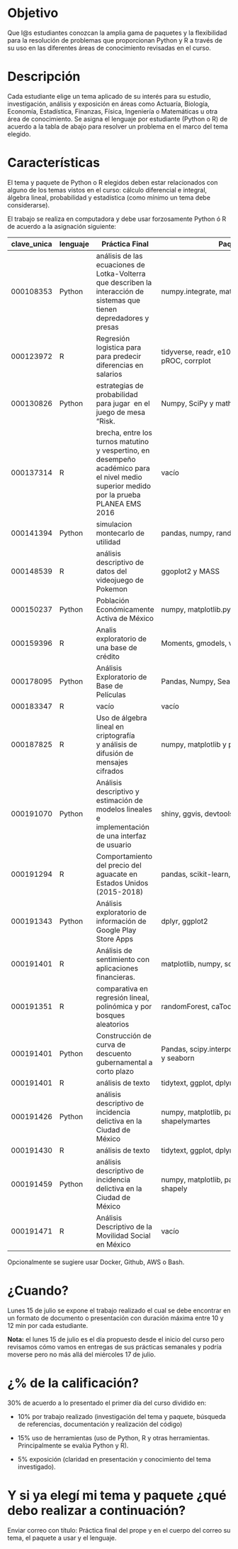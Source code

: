 # Objetivo

Que l@s estudiantes conozcan la amplia gama de paquetes y la flexibilidad para la resolución de problemas que proporcionan Python y R a través de su uso en las diferentes áreas de conocimiento revisadas en el curso.

# Descripción

Cada estudiante elige un tema aplicado de su interés para su estudio, investigación, análisis y exposición en áreas como Actuaría, Biología, Economía, Estadística, Finanzas, Física, Ingeniería o Matemáticas u otra área de conocimiento. Se asigna el lenguaje por estudiante (Python o R) de acuerdo a la tabla de abajo para resolver un problema en el marco del tema elegido.

# Características

El tema y paquete de Python o R elegidos deben estar relacionados con alguno de los temas vistos en el curso: cálculo diferencial e integral, álgebra lineal, probabilidad y estadística (como mínimo un tema debe considerarse).

El trabajo se realiza en computadora y debe usar forzosamente Python ó R de acuerdo a la asignación siguiente:

|clave_unica|lenguaje| Práctica Final|Paquetes|Día|
|-----------|--------|---------------|--------|----|
|000108353|Python|análisis de las ecuaciones de Lotka-Volterra que describen la interacción de sistemas que tienen depredadores y presas|numpy.integrate, matplotlib, sympy|lunes|
|000123972|R|Regresión logistica para para predecir diferencias en salarios|tidyverse, readr, e1071, kernlab, ROCR, pROC, corrplot|martes|
|000130826|Python|estrategias de probabilidad para jugar  en el juego de mesa “Risk.| Numpy, SciPy y math|lunes|
|000137314|R| brecha, entre los turnos matutino y vespertino, en desempeño académico para el nivel medio superior medido por la prueba PLANEA EMS 2016|vacío|martes|
|000141394|Python|simulacion montecarlo de utilidad|pandas, numpy, random|martes|
|000148539|R|análisis descriptivo de datos del videojuego de Pokemon|ggoplot2 y MASS|lunes|
|000150237|Python|Población Económicamente Activa de México|numpy, matplotlib.pyplot , scipy.interpolate|martes|
|000159396|R|Analis exploratorio de una base de crédito|Moments, gmodels, vcd y mixtools|martes|
|000178095|Python|Análisis Exploratorio de Base de Películas|Pandas, Numpy, Seaborn, Matplotlib|lunes
000183347|R|vacío|vacío|martes|
|000187825|R|Uso de álgebra lineal en criptografía y análisis de difusión de mensajes cifrados|numpy, matplotlib y pandas.|martes|
|000191070|Python|Análisis descriptivo y estimación de modelos lineales e implementación de una interfaz de usuario|shiny, ggvis, devtools, tidyverse|martes|
|000191294|R|Comportamiento del precio del aguacate en Estados Unidos (2015-2018)|pandas, scikit-learn, seaborn|lunes|
|000191343|Python|Análisis exploratorio de información de Google Play Store Apps|dplyr, ggplot2|lunes|
|000191401|R|Análisis de sentimiento con aplicaciones financieras.|matplotlib, numpy, sqlite3, pandas, re
000191351|R|comparativa en regresión lineal, polinómica y por bosques aleatorios|randomForest, caTools, stats|martes|
|000191401|Python|Construcción de curva de descuento gubernamental a corto plazo|Pandas, scipy.interpolate, numpy, matplotlib y seaborn|martes|
|000191401|R|análisis de texto|tidytext, ggplot, dplyr y gutenbergr|lunes|
|000191426|Python|análisis descriptivo de incidencia delictiva en la Ciudad de México|numpy, matplotlib, pandas, geopandas y shapelymartes|
|000191430|R|análisis de texto|tidytext, ggplot, dplyr y gutenbergr|martes|
|000191459|Python|análisis descriptivo de incidencia delictiva en la Ciudad de México|numpy, matplotlib, pandas, geopandas y shapely|lunes|
|000191471|R|Análisis Descriptivo de la Movilidad Social en México|vacío|lunes|

Opcionalmente se sugiere usar Docker, Github, AWS o Bash.

# ¿Cuando?

Lunes 15 de julio se expone el trabajo realizado el cual se debe encontrar en un formato de documento o presentación con duración máxima entre 10 y 12 min por cada estudiante.

**Nota:** el lunes 15 de julio es el día propuesto desde el inicio del curso pero revisamos cómo vamos en entregas de sus prácticas semanales y podría moverse pero no más allá del miércoles 17 de julio.

# ¿% de la calificación?

30% de acuerdo a lo presentado el primer día del curso dividido en:

* 10% por trabajo realizado (investigación del tema y paquete, búsqueda de referencias, documentación y realización del código)

* 15% uso de herramientas (uso de Python, R y otras herramientas. Principalmente se evalúa Python y R).

* 5% exposición (claridad en presentación y conocimiento del tema investigado). 


# Y si ya elegí mi tema y paquete ¿qué debo realizar a continuación?

Enviar correo con título: Práctica final del prope y en el cuerpo del correo su tema, el paquete a usar y el lenguaje.
